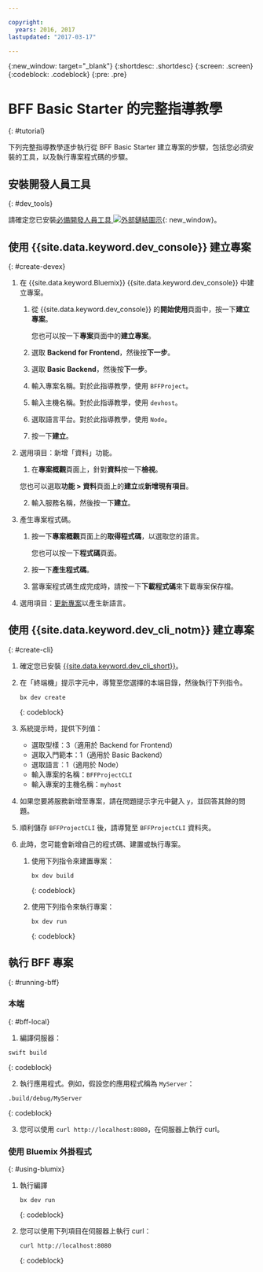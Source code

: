 ```yaml
---

copyright:
  years: 2016, 2017
lastupdated: "2017-03-17"

---
```

{:new_window: target="_blank"}
{:shortdesc: .shortdesc}
{:screen: .screen}
{:codeblock: .codeblock}
{:pre: .pre}

# BFF Basic Starter 的完整指導教學
{: #tutorial}

下列完整指導教學逐步執行從 BFF Basic Starter 建立專案的步驟，包括您必須安裝的工具，以及執行專案程式碼的步驟。

## 安裝開發人員工具
{: #dev_tools}

請確定您已安裝[必備開發人員工具 ![外部鏈結圖示](../icons/launch-glyph.svg "外部鏈結圖示")](get_code.html#prereq-dev-tools){: new_window}。


## 使用 {{site.data.keyword.dev_console}} 建立專案
{: #create-devex}

1. 在 {{site.data.keyword.Bluemix}} {{site.data.keyword.dev_console}} 中建立專案。

	1. 從 {{site.data.keyword.dev_console}} 的**開始使用**頁面中，按一下**建立專案**。

		您也可以按一下**專案**頁面中的**建立專案**。

	2. 選取 **Backend for Frontend**，然後按**下一步**。

	3. 選取 **Basic Backend**，然後按**下一步**。

	4. 輸入專案名稱。對於此指導教學，使用 `BFFProject`。   

	5. 輸入主機名稱。對於此指導教學，使用 `devhost`。 

	6. 選取語言平台。對於此指導教學，使用 `Node`。
   
	7. 按一下**建立**。

2. 選用項目：新增「資料」功能。

	1. 在**專案概觀**頁面上，針對**資料**按一下**檢視**。

      您也可以選取**功能 > 資料**頁面上的**建立**或**新增現有項目**。

   2. 輸入服務名稱，然後按一下**建立**。


3. 產生專案程式碼。

	1. 按一下**專案概觀**頁面上的**取得程式碼**，以選取您的語言。
   
		您也可以按一下**程式碼**頁面。
      
	2. 按一下**產生程式碼**。
   
	3. 當專案程式碼生成完成時，請按一下**下載程式碼**來下載專案保存檔。

4. 選用項目：[更新專案](project_overview_page.html#update_language)以產生新語言。


## 使用 {{site.data.keyword.dev_cli_notm}} 建立專案
{: #create-cli}

1. 確定您已安裝 [{{site.data.keyword.dev_cli_short}}](dev_cli.html)。

2. 在「終端機」提示字元中，導覽至您選擇的本端目錄，然後執行下列指令。
  
	```
	bx dev create
	```
	{: codeblock}
	
3. 系統提示時，提供下列值：

	* 選取型樣：3（適用於 Backend for Frontend）
	* 選取入門範本：1（適用於 Basic Backend）
	* 選取語言：1（適用於 Node）
	* 輸入專案的名稱：`BFFProjectCLI`
	* 輸入專案的主機名稱：`myhost`

4. 如果您要將服務新增至專案，請在問題提示字元中鍵入 `y`，並回答其餘的問題。

5. 順利儲存 `BFFProjectCLI` 後，請導覽至 `BFFProjectCLI` 資料夾。

6. 此時，您可能會新增自己的程式碼、建置或執行專案。
 
	1. 使用下列指令來建置專案：
   
		```
		bx dev build
		```     
		{: codeblock}
  
	2. 使用下列指令來執行專案：

 		```
		bx dev run
		```
		{: codeblock}


## 執行 BFF 專案
{: #running-bff}

### 本端
{: #bff-local}

1. 編譯伺服器：

  ```
  swift build
  ```
  {: codeblock}

2. 執行應用程式。例如，假設您的應用程式稱為 `MyServer`：

  ```
  .build/debug/MyServer
  ```
  {: codeblock}

3. 您可以使用 `curl http://localhost:8080`，在伺服器上執行 curl。


### 使用 Bluemix 外掛程式
{: #using-blumix}

1. 執行編譯

	```
	bx dev run
	```
	{: codeblock}

2. 您可以使用下列項目在伺服器上執行 curl： 
  
	```
	curl http://localhost:8080
	```
	{: codeblock}
